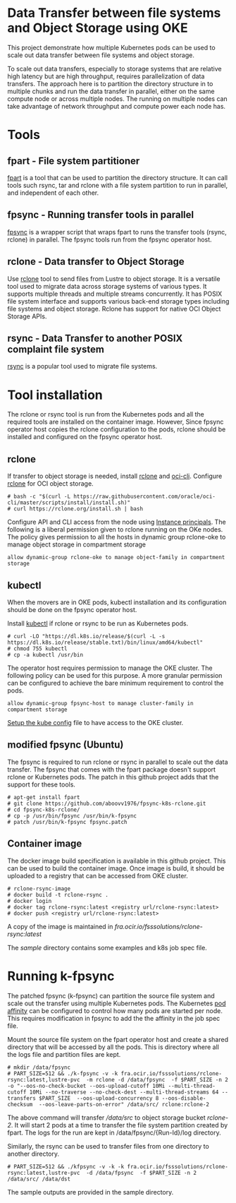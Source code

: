 # Data Transfer between file systems and Object Storage using OKE

This project demonstrate how multiple Kubernetes pods can be used to scale out data transfer between file systems and object storage. 

To scale out data transfers, especially to storage systems that are relative high latency but are high throughput, requires parallelization of data transfers. The approach here is to partition the directory structure in to multiple chunks and run the data transfer in parallel, either on the same compute node or across multiple nodes. The running on multiple nodes can take advantage of network throughput and compute power each node has. 

# Tools

 ## fpart - File system partitioner

[fpart](http://www.fpart.org/#fpsync) is a tool that can be used to partition the directory structure. It can call tools such rsync, tar and rclone with a file system partition to run in parallel, and independent of each other. 

## fpsync - Running transfer tools in parallel

[fpsync](http://www.fpart.org/fpsync/) is a wrapper script that wraps fpart to runs the transfer tools (rsync, rclone) in parallel. The fpsync tools run from the fpsync operator host. 

 ## rclone - Data transfer to Object Storage
 
 Use [rclone](https://rclone.org/) tool to send files from Lustre to object storage. It is a versatile tool used to migrate data across storage systems of various types. It supports multiple threads and multiple streams concurrently. It has POSIX file system interface and supports various back-end storage types including file systems and object storage. Rclone has support for native OCI Object Storage APIs. 

 ## rsync - Data Transfer to another POSIX complaint file system

 [rsync](https://rsync.samba.org/documentation.html) is a popular tool used to migrate file systems. 

# Tool installation

The rclone or rsync tool is run from the Kubernetes pods and all the required tools are installed on the container image. However, Since fpsync operator host copies the rclone configuration to the pods, rclone should be installed and configured on the fpsync operator host.  

## rclone

If transfer to object storage is needed, install [rclone](https://rclone.org/install/) and [oci-cli](https://docs.oracle.com/en-us/iaas/Content/API/SDKDocs/cliinstall.htm#InstallingCLI__linux_and_unix). Configure [rclone](https://docs.oracle.com/en/solutions/move-data-to-cloud-storage-using-rclone/configure-rclone-object-storage.html#GUID-CFC20E9F-0576-4CF2-97A6-C19D85081F2E) for OCI object storage.

```
# bash -c "$(curl -L https://raw.githubusercontent.com/oracle/oci-cli/master/scripts/install/install.sh)"
# curl https://rclone.org/install.sh | bash
```

Configure API and CLI access from the node using [Instance principals](https://docs.oracle.com/en-us/iaas/Content/Identity/Tasks/callingservicesfrominstances.htm). The following is a liberal permission given to rclone running on the OKe nodes. The policy gives permission to all the hosts in dynamic group rclone-oke to manage object storage in compartment storage

```
allow dynamic-group rclone-oke to manage object-family in compartment storage
```

## kubectl

When the movers are in OKE pods, kubectl installation and its configuration should be done on the fpsync operator host. 

Install [kubectl](https://kubernetes.io/docs/tasks/tools/install-kubectl-linux/#install-kubectl-binary-with-curl-on-linux) if rclone or rsync to be run as Kubernetes pods.

```
# curl -LO "https://dl.k8s.io/release/$(curl -L -s https://dl.k8s.io/release/stable.txt)/bin/linux/amd64/kubectl"
# chmod 755 kubectl
# cp -a kubectl /usr/bin
```

The operator host requires permission to manage the OKE cluster. The following policy can be used for this purpose. A more granular permission can be configured to achieve the bare minimum requirement to control the pods. 

```
allow dynamic-group fpsync-host to manage cluster-family in compartment storage
```

[Setup the kube config](https://docs.oracle.com/en-us/iaas/Content/ContEng/Tasks/contengdownloadkubeconfigfile.htm#localdownload) file to have access to the OKE cluster.  

## modified fpsync (Ubuntu)

The fpsync is required to run rclone or rsync in parallel to scale out the data transfer. The fpsync that comes with the fpart package doesn't support rclone or Kubernetes pods. The patch in this github project adds that the support for these tools. 

```
# apt-get install fpart
# git clone https://github.com/aboovv1976/fpsync-k8s-rclone.git
# cd fpsync-k8s-rclone/
# cp -p /usr/bin/fpsync /usr/bin/k-fpsync
# patch /usr/bin/k-fpsync fpsync.patch
```

## Container image 

The docker image build specification is available in this github project. This can be used to build the container image. Once image is build, it should be uploaded to a registry that can be accessed from OKE cluster. 

```
# rclone-rsync-image
# docker build -t rclone-rsync . 
# docker login
# docker tag rclone-rsync:latest <registry url/rclone-rsync:latest>
# docker push <registry url/rclone-rsync:latest>
```

A copy of the image is maintained in *fra.ocir.io/fsssolutions/rclone-rsync:latest*


The *sample* directory contains some examples and k8s job spec file. 

# Running k-fpsync

The patched fpsync (k-fpsync) can partition the source file system and scale out the transfer using multiple Kubernetes pods. The Kubernetes [pod affinity](https://kubernetes.io/docs/concepts/scheduling-eviction/assign-pod-node/) can be configured to control how many pods are started per node. This requires modification in fpsync to add the the affinity in the job spec file. 

Mount the source file system on the fpart operator host and create a shared directory that will be accessed by all the pods. This is directory where all the logs file and partition files are kept. 

```
# mkdir /data/fpsync
# PART_SIZE=512 && ./k-fpsync -v -k fra.ocir.io/fsssolutions/rclone-rsync:latest,lustre-pvc  -m rclone -d /data/fpsync  -f $PART_SIZE -n 2 -o "--oos-no-check-bucket --oos-upload-cutoff 10Mi --multi-thread-cutoff 10Mi --no-traverse --no-check-dest --multi-thread-streams 64 --transfers $PART_SIZE  --oos-upload-concurrency 8 --oos-disable-checksum  --oos-leave-parts-on-error" /data/src/ rclone:rclone-2
```

The above command will transfer */data/src* to object storage bucket *rclone-2*. It will start 2 pods at a time to transfer the file system partition created by fpart. The logs for the run are kept in /data/fpsync/{Run-Id}/log directory. 

Similarly, the rsync can be used to transfer files from one directory to another directory. 
```
# PART_SIZE=512 && ./kfpsync -v -k -k fra.ocir.io/fsssolutions/rclone-rsync:latest,lustre-pvc  -d /data/fpsync  -f $PART_SIZE -n 2 /data/src/ /data/dst
```

The sample outputs are provided in the sample directory. 

